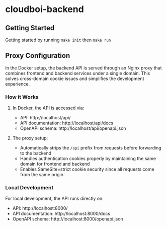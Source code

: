 # cloudboi-backend

## Getting Started

Getting started by running `make init` then `make run`

## Proxy Configuration

In the Docker setup, the backend API is served through an Nginx proxy that combines frontend and backend services under a single domain. This solves cross-domain cookie issues and simplifies the development experience.

### How it Works

1. In Docker, the API is accessed via:
   - API: http://localhost/api/
   - API documentation: http://localhost/api/docs
   - OpenAPI schema: http://localhost/api/openapi.json

2. The proxy setup:
   - Automatically strips the `/api` prefix from requests before forwarding to the backend
   - Handles authentication cookies properly by maintaining the same domain for frontend and backend
   - Enables SameSite=strict cookie security since all requests come from the same origin

### Local Development

For local development, the API runs directly on:
- API: http://localhost:8000/
- API documentation: http://localhost:8000/docs
- OpenAPI schema: http://localhost:8000/openapi.json

